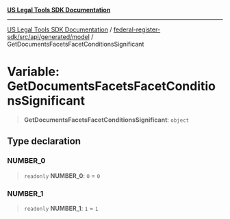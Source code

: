 [**US Legal Tools SDK Documentation**](../../../../../../README.md)

***

[US Legal Tools SDK Documentation](../../../../../../README.md) / [federal-register-sdk/src/api/generated/model](../README.md) / GetDocumentsFacetsFacetConditionsSignificant

# Variable: GetDocumentsFacetsFacetConditionsSignificant

> **GetDocumentsFacetsFacetConditionsSignificant**: `object`

## Type declaration

### NUMBER\_0

> `readonly` **NUMBER\_0**: `0` = `0`

### NUMBER\_1

> `readonly` **NUMBER\_1**: `1` = `1`
